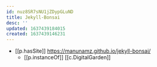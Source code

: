 ```yaml
---
id: nuz8SR7sNU1jZDypGLuND
title: Jekyll-Bonsai
desc: ''
updated: 1637439184015
created: 1637439146231
---
```


- [[p.hasSite]] https://manunamz.github.io/jekyll-bonsai/
  - [[p.instanceOf]] [[c.DigitalGarden]]
